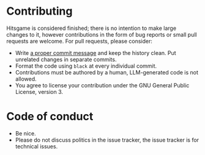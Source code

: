 # Contributing

Hitsgame is considered finished; there is no intention to make large changes to
it, however contributions in the form of bug reports or small pull requests are
welcome. For pull requests, please consider:

 * Write [a proper commit message][proper-commit] and keep the history clean.
   Put unrelated changes in separate commits.
 * Format the code using `black` at every individual commit.
 * Contributions must be authored by a human, LLM-generated code is not allowed.
 * You agree to license your contribution under the GNU General Public License,
   version 3.

# Code of conduct

 * Be nice.
 * Please do not discuss politics in the issue tracker,
   the issue tracker is for technical issues.

[proper-commit]: http://tbaggery.com/2008/04/19/a-note-about-git-commit-messages.html
